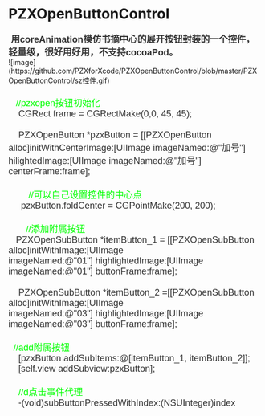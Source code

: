 # PZXOpenButtonControl
<div style="box-sizing: border-box;"><div style="color: rgb(51, 51, 51); box-sizing: border-box;"><b><font face="Arial" size="4">&nbsp;用coreAnimation模仿书摘中心的展开按钮封装的一个控件，轻量级，很好用好用，不支持cocoaPod。</font></b></div>
![image](https://github.com/PZXforXcode/PZXOpenButtonControl/blob/master/PZXOpenButtonControl/sz控件.gif) 

<div style="color: rgb(51, 51, 51); box-sizing: border-box;"><font face="Arial" size="4"><br style="box-sizing: border-box;"></font></div><div style="box-sizing: border-box;"><font color="#00ff00" face="Arial" size="4">&nbsp; &nbsp;//pzxopen按钮初始化</font></div><div style="text-align: left; color: rgb(51, 51, 51); box-sizing: border-box;"><font face="Arial" size="4">&nbsp; &nbsp; CGRect frame = CGRectMake(0,0, 45, 45);</font></div><div style="text-align: left; color: rgb(51, 51, 51); box-sizing: border-box;"><font face="Arial" size="4"><br></font></div><div style="text-align: left; color: rgb(51, 51, 51); box-sizing: border-box;"><font face="Arial" size="4">&nbsp; &nbsp; PZXOpenButton *pzxButton = [[PZXOpenButton alloc]initWithCenterImage:[UIImage imageNamed:@"加号"] hilightedImage:[UIImage imageNamed:@"加号"] centerFrame:frame];</font></div><div style="text-align: left; color: rgb(51, 51, 51); box-sizing: border-box;"><font face="Arial" size="4"><br></font></div><div style="text-align: left; box-sizing: border-box;"><font color="#00ff00" face="Arial" size="4">&nbsp; &nbsp; &nbsp; &nbsp; //可以自己设置控件的中心点</font></div><div style="text-align: left; color: rgb(51, 51, 51); box-sizing: border-box;"><font face="Arial" size="4">&nbsp; &nbsp; &nbsp;pzxButton.foldCenter = CGPointMake(200, 200);</font></div><div style="text-align: left; color: rgb(51, 51, 51); box-sizing: border-box;"><font face="Arial" size="4"><br></font></div><div style="text-align: left; box-sizing: border-box;"><font face="Arial" size="4" color="#00ff00">&nbsp; &nbsp; &nbsp; &nbsp;//添加附属按钮</font></div><div style="text-align: left; color: rgb(51, 51, 51); box-sizing: border-box;"><font face="Arial" size="4">&nbsp; &nbsp;PZXOpenSubButton *itemButton_1 = [[PZXOpenSubButton alloc]initWithImage:[UIImage imageNamed:@"01"]&nbsp;</font><span style="font-family: Arial; font-size: large;">highlightedImage:[UIImage imageNamed:@"01"] buttonFrame:frame];</span></div><div style="text-align: left; color: rgb(51, 51, 51); box-sizing: border-box;"><font face="Arial" size="4"><br></font></div><div style="text-align: left; color: rgb(51, 51, 51); box-sizing: border-box;"><font face="Arial" size="4">&nbsp; &nbsp; PZXOpenSubButton *itemButton_2 =[[PZXOpenSubButton alloc]initWithImage:[UIImage imageNamed:@"03"]&nbsp;</font><span style="font-family: Arial; font-size: large;">highlightedImage:[UIImage imageNamed:@"03"] buttonFrame:frame];</span></div><div style="text-align: left; color: rgb(51, 51, 51); box-sizing: border-box;"><span style="font-family: Arial; font-size: large;"><br></span></div><div style="box-sizing: border-box;"><font color="#00ff00" face="Arial" size="4">&nbsp; //add附属按钮</font></div><div style="color: rgb(51, 51, 51); box-sizing: border-box;"><font face="Arial" size="4">&nbsp; &nbsp; [pzxButton addSubItems:@[itemButton_1, itemButton_2]];</font></div><div style="color: rgb(51, 51, 51); box-sizing: border-box;"><font face="Arial" size="4">&nbsp; &nbsp; [self.view addSubview:pzxButton];</font></div><div style="color: rgb(51, 51, 51); box-sizing: border-box;"><font face="Arial" size="4"><br></font></div><div style="box-sizing: border-box;"><font color="#00ff00" face="Arial" size="4">&nbsp; &nbsp; //d点击事件代理</font></div><div style="color: rgb(51, 51, 51); box-sizing: border-box;"><font face="Arial" size="4">&nbsp; &nbsp; -(void)subButtonPressedWithIndex:(NSUInteger)index</font></div><div style="font-size: 16px; font-family: -apple-system, BlinkMacSystemFont, 'Segoe UI', Helvetica, Arial, sans-serif, 'Apple Color Emoji', 'Segoe UI Emoji', 'Segoe UI Symbol'; color: rgb(51, 51, 51);"><br></div></div>


